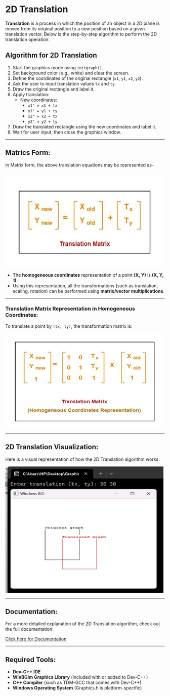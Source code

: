 # 2D Translation 

**Translation** is a process in which the position of an object in a 2D plane is moved from its original position to a new position based on a given translation vector. Below is the step-by-step algorithm to perform the 2D translation operation.

## **Algorithm for 2D Translation**

1. Start the graphics mode using `initgraph()`.
2. Set background color (e.g., white) and clear the screen.
3. Define the coordinates of the original rectangle (`x1`, `y1`, `x2`, `y2`).
4. Ask the user to input translation values `tx` and `ty`.
5. Draw the original rectangle and label it.
6. Apply translation:
   - New coordinates:
     - `x1' = x1 + tx`
     - `y1' = y1 + ty`
     - `x2' = x2 + tx`
     - `y2' = y2 + ty`
7. Draw the translated rectangle using the new coordinates and label it.
8. Wait for user input, then close the graphics window.

---
## Matrics Form:
In Matrix form, the above translation equations may be represented as- 

<img src="m1.png" width="500" height="300" alt="2D Translation">

- The **homogeneous coordinates** representation of a point **(X, Y)** is **(X, Y, 1)**.  
- Using this representation, all the transformations (such as translation, scaling, rotation) can be performed using **matrix/vector multiplications**.

---

### **Translation Matrix Representation in Homogeneous Coordinates:**

To translate a point by `(tx, ty)`, the transformation matrix is:

<img src="m2.png" width="500" height="300" alt="2D Translation">

---
## 2D Translation Visualization:

Here is a visual representation of how the 2D Translation algorithm works:

<img src="translation output.png" width="500" height="400" alt="2D Translation">

---

## Documentation:

For a more detailed explanation of the 2D Translation algorithm, check out the full documentation:

[Click here for Documentation](https://drive.google.com/file/d/1Znpvm0swGvaYhtxQ1xFYPtr9QJh5-Tdn/view?usp=sharing)

---
## Required Tools:

- **Dev-C++ IDE**
- **WinBGIm Graphics Library** (included with or added to Dev-C++)
- **C++ Compiler** (such as TDM-GCC that comes with Dev-C++)
- **Windows Operating System** (Graphics.h is platform-specific)


